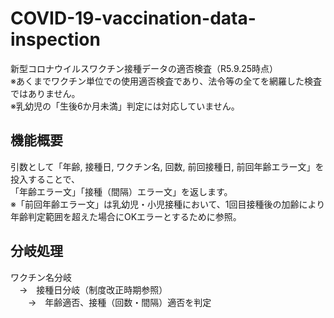 # COVID-19-vaccination-data-inspection
新型コロナウイルスワクチン接種データの適否検査（R5.9.25時点）  
※あくまでワクチン単位での使用適否検査であり、法令等の全てを網羅した検査ではありません。  
※乳幼児の「生後6か月未満」判定には対応していません。
## 機能概要
引数として「年齢, 接種日, ワクチン名, 回数, 前回接種日, 前回年齢エラー文」を投入することで、  
「年齢エラー文」「接種（間隔）エラー文」を返します。  
※「前回年齢エラー文」は乳幼児・小児接種において、1回目接種後の加齢により年齢判定範囲を超えた場合にOKエラーとするために参照。
## 分岐処理
ワクチン名分岐  
　→　接種日分岐（制度改正時期参照）  
　　→　年齢適否、接種（回数・間隔）適否を判定  
